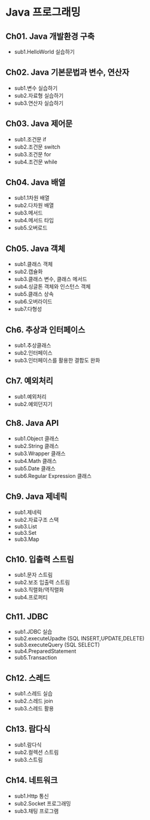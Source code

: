 # Java 프로그래밍

## Ch01. Java 개발환경 구축
- sub1.HelloWorld 실습하기
## Ch02. Java 기본문법과 변수, 연산자
- sub1.변수 실습하기
- sub2.자료형 실습하기
- sub3.연산자 실습하기
## Ch03. Java 제어문
- sub1.조건문 if
- sub2.조건문 switch
- sub3.조건문 for
- sub4.조건문 while
## Ch04. Java 배열
- sub1.1차원 배열
- sub2.다차원 배열
- sub3.메서드
- sub4.메서드 타입
- sub5.오버로드
## Ch05. Java 객체
- sub1.클래스 객체
- sub2.캡슐화
- sub3.클래스 변수, 클래스 메서드
- sub4.싱글톤 객체와 인스턴스 객체
- sub5.클래스 상속
- sub6.오버라이드
- sub7.다형성
## Ch6. 추상과 인터페이스
- sub1.추상클래스
- sub2.인터페이스
- sub3.인터페이스를 활용한 결합도 완화
## Ch7. 예외처리
- sub1.예외처리
- sub2.예외던지기
## Ch8. Java API
- sub1.Object 클래스
- sub2.String 클래스
- sub3.Wrapper 클래스
- sub4.Math 클래스
- sub5.Date 클래스
- sub6.Regular Expression 클래스
## Ch9. Java 제네릭
- sub1.제네릭
- sub2.자료구조 스택
- sub3.List
- sub3.Set
- sub3.Map
## Ch10. 입출력 스트림
- sub1.문자 스트림
- sub2.보조 입출력 스트림
- sub3.직렬화/역직렬화
- sub4.프로퍼티
## Ch11. JDBC
- sub1.JDBC 실습
- sub2.executeUpadte (SQL INSERT,UPDATE,DELETE)
- sub3.executeQuery (SQL SELECT)
- sub4.PreparedStatement
- sub5.Transaction
## Ch12. 스레드
- sub1.스레드 실습
- sub2.스레드 join
- sub3.스레드 활용
## Ch13. 람다식
- sub1.람다식
- sub2.컬렉션 스트림
- sub3.스트림
## Ch14. 네트워크
- sub1.Http 통신
- sub2.Socket 프로그래밍
- sub3.채팅 프로그램

